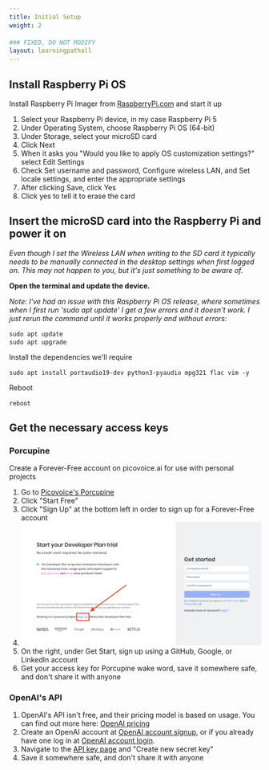 ```yaml
---
title: Initial Setup
weight: 2

### FIXED, DO NOT MODIFY
layout: learningpathall
---
```


## Install Raspberry Pi OS

Install Raspberry Pi Imager from [RaspberryPi.com](https://www.raspberrypi.com/software/) and start it up

1. Select your Raspberry Pi device, in my case Raspberry Pi 5
2. Under Operating System, choose Raspberry Pi OS (64-bit)
3. Under Storage, select your microSD card
4. Click Next
5. When it asks you "Would you like to apply OS customization settings?" select Edit Settings
6. Check Set username and password, Configure wireless LAN, and Set locale settings, and enter the appropriate settings
7. After clicking Save, click Yes
8. Click yes to tell it to erase the card

## Insert the microSD card into the Raspberry Pi and power it on

*Even though I set the Wireless LAN when writing to the SD card it typically needs to be manually connected in the desktop settings when first logged on. This may not happen to you, but it's just something to be aware of.*

**Open the terminal and update the device.**

*Note: I've had an issue with this Raspberry Pi OS release, where sometimes when I first run 'sudo apt update' I get a few errors and it doesn't work. I just rerun the command until it works properly and without errors:*
```
sudo apt update
sudo apt upgrade
```

Install the dependencies we'll require
```
sudo apt install portaudio19-dev python3-pyaudio mpg321 flac vim -y
```

Reboot
```
reboot
```

## Get the necessary access keys

### Porcupine
Create a Forever-Free account on picovoice.ai for use with personal projects
1. Go to [Picovoice's Porcupine](https://picovoice.ai/platform/porcupine/)
2. Click "Start Free"
3. Click "Sign Up" at the bottom left in order to sign up for a Forever-Free account
4. ![Picovoice account creation](./picovoice-account-creation.png)
5. On the right, under Get Start, sign up using a GitHub, Google, or LinkedIn account
6. Get your access key for Porcupine wake word, save it somewhere safe, and don't share it with anyone

### OpenAI's API
1. OpenAI's API isn't free, and their pricing model is based on usage. You can find out more here: [OpenAI pricing](https://openai.com/pricing)
2. Create an OpenAI account at [OpenAI account signup](https://platform.openai.com/signup), or if you already have one log in at [OpenAI account login](https://platform.openai.com/login). 
3. Navigate to the [API key page](https://platform.openai.com/account/api-keys) and "Create new secret key"
4. Save it somewhere safe, and don't share it with anyone
